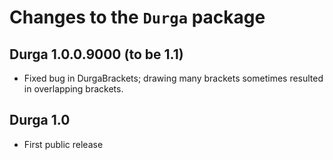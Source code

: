 # Changes to the `Durga` package

## Durga 1.0.0.9000 (to be 1.1)

* Fixed bug in DurgaBrackets; drawing many brackets sometimes resulted in overlapping brackets.

## Durga 1.0

* First public release
